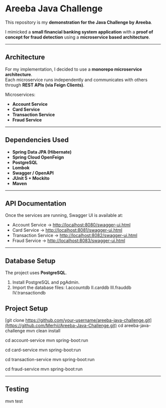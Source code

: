 # Areeba Java Challenge

This repository is my **demonstration for the Java Challenge by Areeba**.  

I mimicked a **small financial banking system application** with a **proof of concept for fraud detection** using a **microservice based architecture**.

---

## Architecture

For my implementation, I decided to use a **monorepo microservice architecture**.  
Each microservice runs independently and communicates with others through **REST APIs (via Feign Clients)**.

Microservices:
- **Account Service** 
- **Card Service** 
- **Transaction Service** 
- **Fraud Service** 

---

## Dependencies Used

- **Spring Data JPA (Hibernate)**
- **Spring Cloud OpenFeign**
- **PostgreSQL**
- **Lombok**
- **Swagger / OpenAPI**
- **JUnit 5 + Mockito**
- **Maven**

---

## API Documentation

Once the services are running, Swagger UI is available at:

- Account Service → [http://localhost:8080/swagger-ui.html](http://localhost:8080/swagger-ui.html)  
- Card Service → [http://localhost:8081/swagger-ui.html](http://localhost:8081/swagger-ui.html)  
- Transaction Service → [http://localhost:8082/swagger-ui.html](http://localhost:8082/swagger-ui.html)  
- Fraud Service → [http://localhost:8083/swagger-ui.html](http://localhost:8083/swagger-ui.html)  

---

## Database Setup

The project uses **PostgreSQL**.  

1. Install PostgreSQL and pgAdmin.  
2. Import the database files:
   I.accountdb
   II.carddb
   III.frauddb
   IV.transactiondb
   
## Project Setup 

[git clone https://github.com/your-username/areeba-java-challenge.git](https://github.com/Merhii/Areeba-Java-Challenge.git)
cd areeba-java-challenge
mvn clean install

cd account-service
mvn spring-boot:run

cd card-service
mvn spring-boot:run

cd transaction-service
mvn spring-boot:run

cd fraud-service
mvn spring-boot:run
****

## Testing

mvn test
